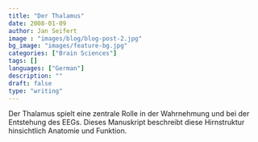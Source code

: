 ```yaml
---
title: "Der Thalamus"
date: 2008-01-09
author: Jan Seifert
image : "images/blog/blog-post-2.jpg"
bg_image: "images/feature-bg.jpg"
categories: ["Brain Sciences"]
tags: []
languages: ["German"]
description: ""
draft: false
type: "writing"
---
```



Der Thalamus spielt eine zentrale Rolle in der Wahrnehmung und bei der Entstehung des EEGs. Dieses Manuskript beschreibt diese Hirnstruktur hinsichtlich Anatomie und Funktion. </p>
